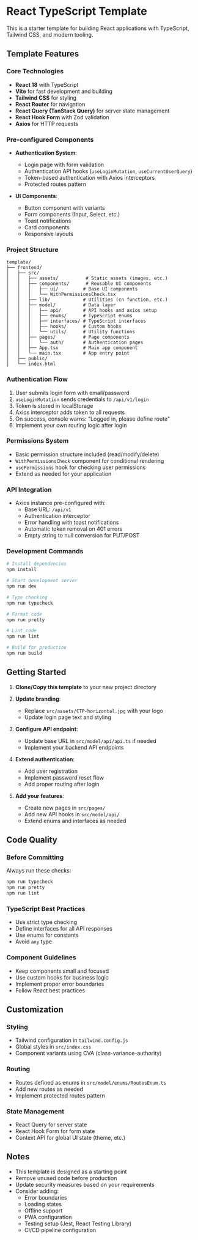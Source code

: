 # React TypeScript Template

This is a starter template for building React applications with TypeScript, Tailwind CSS, and modern tooling.

## Template Features

### Core Technologies
- **React 18** with TypeScript
- **Vite** for fast development and building
- **Tailwind CSS** for styling
- **React Router** for navigation
- **React Query (TanStack Query)** for server state management
- **React Hook Form** with Zod validation
- **Axios** for HTTP requests

### Pre-configured Components
- **Authentication System**:
  - Login page with form validation
  - Authentication API hooks (`useLoginMutation`, `useCurrentUserQuery`)
  - Token-based authentication with Axios interceptors
  - Protected routes pattern
  
- **UI Components**:
  - Button component with variants
  - Form components (Input, Select, etc.)
  - Toast notifications
  - Card components
  - Responsive layouts

### Project Structure
```
template/
├── frontend/
│   ├── src/
│   │   ├── assets/          # Static assets (images, etc.)
│   │   ├── components/      # Reusable UI components
│   │   │   ├── ui/         # Base UI components
│   │   │   └── WithPermissionsCheck.tsx
│   │   ├── lib/            # Utilities (cn function, etc.)
│   │   ├── model/          # Data layer
│   │   │   ├── api/        # API hooks and axios setup
│   │   │   ├── enums/      # TypeScript enums
│   │   │   ├── interfaces/ # TypeScript interfaces
│   │   │   ├── hooks/      # Custom hooks
│   │   │   └── utils/      # Utility functions
│   │   ├── pages/          # Page components
│   │   │   └── auth/       # Authentication pages
│   │   ├── App.tsx         # Main app component
│   │   └── main.tsx        # App entry point
│   ├── public/
│   └── index.html
```

### Authentication Flow
1. User submits login form with email/password
2. `useLoginMutation` sends credentials to `/api/v1/login`
3. Token is stored in localStorage
4. Axios interceptor adds token to all requests
5. On success, console warns: "Logged in, please define route"
6. Implement your own routing logic after login

### Permissions System
- Basic permission structure included (read/modify/delete)
- `WithPermissionsCheck` component for conditional rendering
- `usePermissions` hook for checking user permissions
- Extend as needed for your application

### API Integration
- Axios instance pre-configured with:
  - Base URL: `/api/v1`
  - Authentication interceptor
  - Error handling with toast notifications
  - Automatic token removal on 401 errors
  - Empty string to null conversion for PUT/POST

### Development Commands
```bash
# Install dependencies
npm install

# Start development server
npm run dev

# Type checking
npm run typecheck

# Format code
npm run pretty

# Lint code
npm run lint

# Build for production
npm run build
```

## Getting Started

1. **Clone/Copy this template** to your new project directory

2. **Update branding**:
   - Replace `src/assets/CTP-horizontal.jpg` with your logo
   - Update login page text and styling

3. **Configure API endpoint**:
   - Update base URL in `src/model/api/api.ts` if needed
   - Implement your backend API endpoints

4. **Extend authentication**:
   - Add user registration
   - Implement password reset flow
   - Add proper routing after login

5. **Add your features**:
   - Create new pages in `src/pages/`
   - Add new API hooks in `src/model/api/`
   - Extend enums and interfaces as needed

## Code Quality

### Before Committing
Always run these checks:
```bash
npm run typecheck
npm run pretty
npm run lint
```

### TypeScript Best Practices
- Use strict type checking
- Define interfaces for all API responses
- Use enums for constants
- Avoid `any` type

### Component Guidelines
- Keep components small and focused
- Use custom hooks for business logic
- Implement proper error boundaries
- Follow React best practices

## Customization

### Styling
- Tailwind configuration in `tailwind.config.js`
- Global styles in `src/index.css`
- Component variants using CVA (class-variance-authority)

### Routing
- Routes defined as enums in `src/model/enums/RoutesEnum.ts`
- Add new routes as needed
- Implement protected routes pattern

### State Management
- React Query for server state
- React Hook Form for form state
- Context API for global UI state (theme, etc.)

## Notes
- This template is designed as a starting point
- Remove unused code before production
- Update security measures based on your requirements
- Consider adding:
  - Error boundaries
  - Loading states
  - Offline support
  - PWA configuration
  - Testing setup (Jest, React Testing Library)
  - CI/CD pipeline configuration